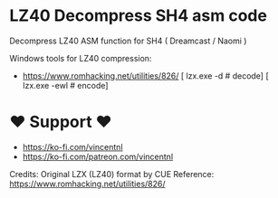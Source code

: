 # LZ40 Decompress SH4 asm code
Decompress LZ40 ASM function for SH4 ( Dreamcast / Naomi )

Windows tools for LZ40 compression:
- https://www.romhacking.net/utilities/826/
[ lzx.exe -d <filename>     # decode]
[ lzx.exe -ewl <filename>   # encode]


# ♥ Support ♥
- https://ko-fi.com/vincentnl
- https://ko-fi.com/patreon.com/vincentnl


Credits:
Original LZX (LZ40) format by CUE
Reference: https://www.romhacking.net/utilities/826/
